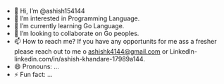- 👋 Hi, I’m @ashish154144
- 👀 I’m interested in Programming Language.
- 🌱 I’m currently learning Go Language.
- 💞️ I’m looking to collaborate on Go peoples.
- 📫 How to reach me? If you have any opportunits for me ass a fresher please reach out to me o ashishk4144@gmail.com or LinkedIn- linkedin.com/in/ashish-khandare-17989a144.
- 😄 Pronouns: ...
- ⚡ Fun fact: ...

<!---
ashish154144/ashish154144 is a ✨ special ✨ repository because its `README.md` (this file) appears on your GitHub profile.
You can click the Preview link to take a look at your changes.
--->

